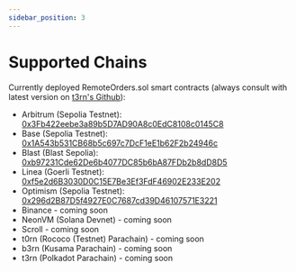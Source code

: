 ```yaml
---
sidebar_position: 3
---
```


# Supported Chains

Currently deployed RemoteOrders.sol smart contracts (always consult with latest version on [t3rn's Github](https://github.com/t3rn/t3rn)):

- Arbitrum (Sepolia Testnet): [0x3Fb422eebe3a89b5D7AD90A8c0EdC8108c0145C8](https://sepolia.arbiscan.io/address/0x3Fb422eebe3a89b5D7AD90A8c0EdC8108c0145C8)
- Base (Sepolia Testnet): [0x1A543b531CB68b5c697c7DcF1eE1b62F2b24946c](https://base-sepolia.blockscout.com/address/0x1A543b531CB68b5c697c7DcF1eE1b62F2b24946c)
- Blast (Blast Sepolia): [0xb97231Cde62De6b4077DC85b6bA87FDb2b8dD8D5](https://sepolia.blastscan.io/address/0xb97231cde62de6b4077dc85b6ba87fdb2b8dd8d5)
- Linea (Goerli Testnet): [0xf5e2d6B3030D0C15E7Be3Ef3FdF46902E233E202](https://explorer.goerli.linea.build/address/0xf5e2d6B3030D0C15E7Be3Ef3FdF46902E233E202)
- Optimism (Sepolia Testnet): [0x296d2B87D5f4927E0C7687cd39D46107571E3221](https://sepolia-optimism.etherscan.io/address/0x296d2B87D5f4927E0C7687cd39D46107571E3221)
- Binance - coming soon
- NeonVM (Solana Devnet) - coming soon
- Scroll - coming soon
- t0rn (Rococo (Testnet) Parachain) - coming soon
- b3rn (Kusama Parachain) - coming soon
- t3rn (Polkadot Parachain) - coming soon
